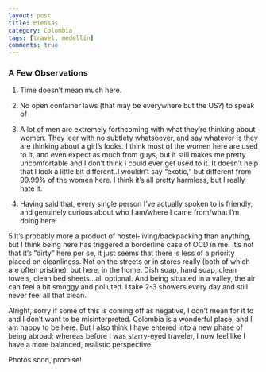 ```yaml
---
layout: post
title: Piensas
category: Colombia
tags: [travel, medellín]
comments: true
---
```


<h3>A Few Observations</h3>

1. Time doesn’t mean much here. 

2. No open container laws (that may be everywhere but the US?) to speak of

3. A lot of men are extremely forthcoming with what they’re thinking about women. They leer with no subtlety whatsoever, and say whatever is they are thinking about a girl’s looks. I think most of the women here are used to it, and even expect as much from guys, but it still makes me pretty uncomfortable and I don’t think I could ever get used to it. It doesn’t help that I look a little bit different..I wouldn’t say “exotic,” but different from 99.99% of the women here. I think it’s all pretty harmless, but I really hate it. 

4. Having said that, every single person I’ve actually spoken to is friendly, and genuinely curious about who I am/where I came from/what I’m doing here.

5.It’s probably more a product of hostel-living/backpacking  than anything, but I think being here has triggered a borderline case of OCD in me. It’s not that it’s “dirty” here per se, it just seems that there is less of a priority placed on cleanliness. Not on the streets or in stores really (both of which are often pristine), but here, in the home. Dish soap, hand soap, clean towels, clean bed sheets…all optional.  And being situated in a valley, the air can feel a bit smoggy and polluted. I take 2-3 showers every day and still never feel all that clean. 

Alright, sorry if some of this is coming off as negative, I don’t mean for it to and I don’t want to be misinterpreted. Colombia is a wonderful place, and I am happy to be here. But I also think I have entered into a new phase of being abroad; whereas before I was starry-eyed traveler, I now feel like I have a more balanced, realistic perspective. 

Photos soon, promise!

